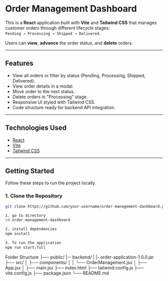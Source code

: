 # Order Management Dashboard

This is a **React** application built with **Vite** and **Tailwind CSS** that manages customer orders through different lifecycle stages:  
`Pending → Processing → Shipped → Delivered`.

Users can **view**, **advance** the order status, and **delete** orders.

---

## Features

- View all orders or filter by status (Pending, Processing, Shipped, Delivered).
- View order details in a modal.
- Move order to the next status.
- Delete orders in "Processing" stage.
- Responsive UI styled with Tailwind CSS.
- Code structure ready for backend API integration.

---

## Technologies Used

- [React](https://react.dev/)
- [Vite](https://vitejs.dev/)
- [Tailwind CSS](https://tailwindcss.com/)

---


## Getting Started

Follow these steps to run the project locally.

### 1. Clone the Repository

```bash
git clone https://github.com/your-username/order-management-dashboard.git

1. go to directory
cd order-management-dashboard

2. install dependencies
npm install

3. To run the application
npm run start:full

```
Folder Structure
├── public/
|-- backend/
|   |- order-application-1.0.0.jar
├── src/
│   ├── components/
│   │   └── OrderManagement.jsx
│   ├── App.jsx
│   ├── main.jsx
├── index.html
├── tailwind.config.js
├── vite.config.js
├── package.json
└── README.md




